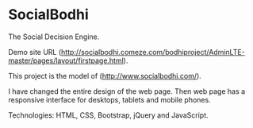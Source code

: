 ﻿# SocialBodhi
The Social Decision Engine. 

Demo site URL (http://socialbodhi.comeze.com/bodhiproject/AdminLTE-master/pages/layout/firstpage.html). 

This project is the model of (http://www.socialbodhi.com/). 

I have changed the entire design of the web page. Then web page has a responsive interface for desktops, tablets and mobile phones. 


Technologies: HTML, CSS, Bootstrap, jQuery and JavaScript. 


